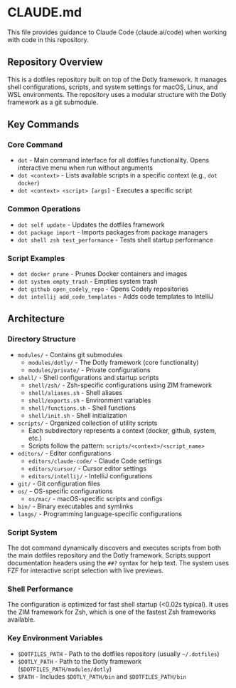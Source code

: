 # CLAUDE.md

This file provides guidance to Claude Code (claude.ai/code) when working with code in this repository.

## Repository Overview

This is a dotfiles repository built on top of the Dotly framework. It manages shell configurations, scripts, and system settings for macOS, Linux, and WSL environments. The repository uses a modular structure with the Dotly framework as a git submodule.

## Key Commands

### Core Command
- `dot` - Main command interface for all dotfiles functionality. Opens interactive menu when run without arguments
- `dot <context>` - Lists available scripts in a specific context (e.g., `dot docker`)
- `dot <context> <script> [args]` - Executes a specific script

### Common Operations
- `dot self update` - Updates the dotfiles framework
- `dot package import` - Imports packages from package managers
- `dot shell zsh test_performance` - Tests shell startup performance

### Script Examples
- `dot docker prune` - Prunes Docker containers and images
- `dot system empty_trash` - Empties system trash
- `dot github open_codely_repo` - Opens Codely repositories
- `dot intellij add_code_templates` - Adds code templates to IntelliJ

## Architecture

### Directory Structure
- `modules/` - Contains git submodules
  - `modules/dotly/` - The Dotly framework (core functionality)
  - `modules/private/` - Private configurations
- `shell/` - Shell configurations and startup scripts
  - `shell/zsh/` - Zsh-specific configurations using ZIM framework
  - `shell/aliases.sh` - Shell aliases
  - `shell/exports.sh` - Environment variables
  - `shell/functions.sh` - Shell functions
  - `shell/init.sh` - Shell initialization
- `scripts/` - Organized collection of utility scripts
  - Each subdirectory represents a context (docker, github, system, etc.)
  - Scripts follow the pattern: `scripts/<context>/<script_name>`
- `editors/` - Editor configurations
  - `editors/claude-code/` - Claude Code settings
  - `editors/cursor/` - Cursor editor settings
  - `editors/intellij/` - IntelliJ configurations
- `git/` - Git configuration files
- `os/` - OS-specific configurations
  - `os/mac/` - macOS-specific scripts and configs
- `bin/` - Binary executables and symlinks
- `langs/` - Programming language-specific configurations

### Script System
The dot command dynamically discovers and executes scripts from both the main dotfiles repository and the Dotly framework. Scripts support documentation headers using the `##?` syntax for help text. The system uses FZF for interactive script selection with live previews.

### Shell Performance
The configuration is optimized for fast shell startup (<0.02s typical). It uses the ZIM framework for Zsh, which is one of the fastest Zsh frameworks available.

### Key Environment Variables
- `$DOTFILES_PATH` - Path to the dotfiles repository (usually `~/.dotfiles`)
- `$DOTLY_PATH` - Path to the Dotly framework (`$DOTFILES_PATH/modules/dotly`)
- `$PATH` - Includes `$DOTLY_PATH/bin` and `$DOTFILES_PATH/bin`

